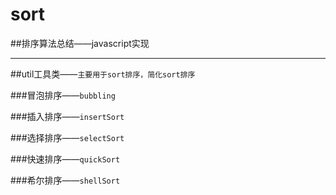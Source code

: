 # sort
##排序算法总结——javascript实现

________________________________


 ##util工具类——`主要用于sort排序，简化sort排序`
 
 ###冒泡排序——`bubbling`
 
 ###插入排序——`insertSort`
 
 ###选择排序——`selectSort`
 
 ###快速排序——`quickSort`
 
 ###希尔排序——`shellSort`
